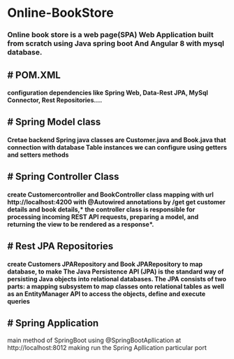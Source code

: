 # Online-BookStore
<h3>Online book store is a web page(SPA) Web Application built from scratch using Java spring boot And Angular 8 with mysql database.</h3>
<h2># POM.XML</h2>
<h4>configuration dependencies like Spring Web, Data-Rest JPA, MySql Connector, Rest Repositories....</h4>
 <h2># Spring Model class </h2>
<h4>Cretae backend Spring java classes are Customer.java and Book.java that connection with database Table instances we can configure using getters and setters methods</h4>
<h2># Spring Controller Class</h2>
<h4>create Customercontroller and BookController class mapping with url http://localhost:4200  with @Autowired annotations by  /get get customer details and book details,* the controller class is responsible for processing incoming REST API requests, preparing a model, and returning the view to be rendered as a response*.</h4>
<h2># Rest JPA Repositories</h2>
<h4>create Customers JPARepository and Book JPARepository to map database, to make The Java Persistence API (JPA) is the standard way of persisting Java objects into relational databases. The JPA consists of two parts: a mapping subsystem to map classes onto relational tables as well as an EntityManager API to access the objects, define and execute queries</h4>
<h2># Spring Application</h2>
main method of SpringBoot using @SpringBootApllication at http://localhost:8012 making run the Spring Apllication particular port


  

